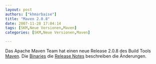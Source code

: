 ```yaml
---
layout: post
authors: ["khmarbaise"]
title: "Maven 2.0.8"
date: 2007-11-28 17:04:14
tags: [SKM,Neue Versionen,Maven]
categories: [SKM,Neue Versionen,Maven]

---
```

Das Apache Maven Team hat einen neue Release 2.0.8 des Build Tools <a href="https://maven.apache.org">Maven</a>. Die <a href="https://maven.apache.org/download.html"  title="Binaries">Binaries</a> die <a href="https://maven.apache.org/release-notes.html"  title="Release Notes">Release Notes</a> beschreiben die Änderungen.

